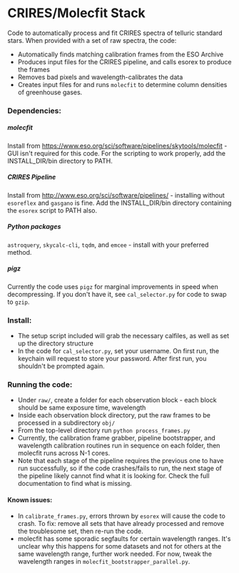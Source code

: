# CRIRES/Molecfit Stack

Code to automatically process and fit CRIRES spectra of telluric standard stars.
When provided with a set of raw spectra, the code:
* Automatically finds matching calibration frames from the ESO Archive
* Produces input files for the CRIRES pipeline, and calls esorex to produce the frames
* Removes bad pixels and wavelength-calibrates the data
* Creates input files for and runs `molecfit` to determine column densities of greenhouse gases.

### Dependencies:
##### molecfit
Install from <https://www.eso.org/sci/software/pipelines/skytools/molecfit> - GUI isn't required for this code.
For the scripting to work properly, add the INSTALL_DIR/bin directory to PATH.

##### CRIRES Pipeline
Install from <http://www.eso.org/sci/software/pipelines/> - installing without `esoreflex` and `gasgano` is fine.
Add the INSTALL_DIR/bin directory containing the `esorex` script to PATH also.

##### Python packages
`astroquery`, `skycalc-cli`, `tqdm`, and `emcee` - install with your preferred method.

##### pigz
Currently the code uses `pigz` for marginal improvements in speed when decompressing. If you don't have it, see `cal_selector.py`  for code to swap to `gzip`.

### Install:
* The setup script included will grab the necessary calfiles, as well as set up the directory structure
* In the code for `cal_selector.py`, set your username. On first run, the keychain will request to store your password. After first run, you shouldn't be prompted again.

### Running the code:
* Under `raw/`, create a folder for each observation block - each block should be same exposure time, wavelength
* Inside each observation block directory, put the raw frames to be processed in a subdirectory `obj/`
* From the top-level directory run `python process_frames.py`
* Currently, the calibration frame grabber, pipeline bootstrapper, and wavelength calibration routines run in sequence on each folder, then molecfit runs across N-1 cores.
* Note that each stage of the pipeline requires the previous one to have run successfully, so if the code crashes/fails to run, the next stage of the pipeline likely cannot find what it is looking for. Check the full documentation to find what is missing.

#### Known issues:
* In `calibrate_frames.py`, errors thrown by `esorex` will cause the code to crash. To fix: remove all sets that have already processed and remove the troublesome set, then re-run the code.
* molecfit has some sporadic segfaults for certain wavelength ranges. It's unclear why this happens for some datasets and not for others at the same wavelength range, further work needed. For now, tweak the wavelength ranges in `molecfit_bootstrapper_parallel.py`.
